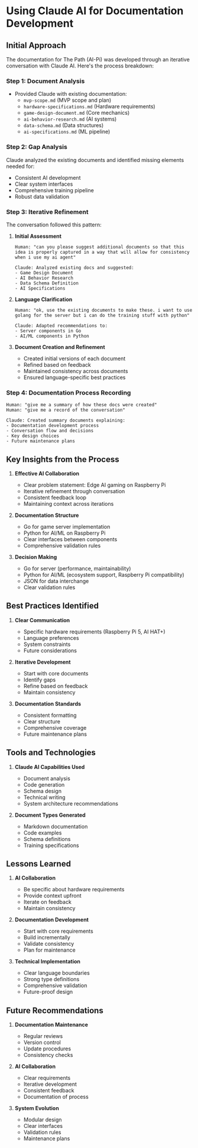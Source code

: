 # Using Claude AI for Documentation Development

## Initial Approach

The documentation for The Path (AI-Pi) was developed through an iterative conversation with Claude AI. Here's the process breakdown:

### Step 1: Document Analysis
- Provided Claude with existing documentation:
  - `mvp-scope.md` (MVP scope and plan)
  - `hardware-specifications.md` (Hardware requirements)
  - `game-design-document.md` (Core mechanics)
  - `ai-behavior-research.md` (AI systems)
  - `data-schema.md` (Data structures)
  - `ai-specifications.md` (ML pipeline)

### Step 2: Gap Analysis
Claude analyzed the existing documents and identified missing elements needed for:
- Consistent AI development
- Clear system interfaces
- Comprehensive training pipeline
- Robust data validation

### Step 3: Iterative Refinement

The conversation followed this pattern:

1. **Initial Assessment**
   ```
   Human: "can you please suggest additional documents so that this idea is properly captured in a way that will allow for consistency when i use my ai agent"
   
   Claude: Analyzed existing docs and suggested:
   - Game Design Document
   - AI Behavior Research
   - Data Schema Definition
   - AI Specifications
   ```

2. **Language Clarification**
   ```
   Human: "ok, use the existing documents to make these. i want to use golang for the server but i can do the training stuff with python"
   
   Claude: Adapted recommendations to:
   - Server components in Go
   - AI/ML components in Python
   ```

3. **Document Creation and Refinement**
   - Created initial versions of each document
   - Refined based on feedback
   - Maintained consistency across documents
   - Ensured language-specific best practices

### Step 4: Documentation Process Recording
```
Human: "give me a summary of how these docs were created"
Human: "give me a record of the conversation"

Claude: Created summary documents explaining:
- Documentation development process
- Conversation flow and decisions
- Key design choices
- Future maintenance plans
```

## Key Insights from the Process

1. **Effective AI Collaboration**
   - Clear problem statement: Edge AI gaming on Raspberry Pi
   - Iterative refinement through conversation
   - Consistent feedback loop
   - Maintaining context across iterations

2. **Documentation Structure**
   - Go for game server implementation
   - Python for AI/ML on Raspberry Pi
   - Clear interfaces between components
   - Comprehensive validation rules

3. **Decision Making**
   - Go for server (performance, maintainability)
   - Python for AI/ML (ecosystem support, Raspberry Pi compatibility)
   - JSON for data interchange
   - Clear validation rules

## Best Practices Identified

1. **Clear Communication**
   - Specific hardware requirements (Raspberry Pi 5, AI HAT+)
   - Language preferences
   - System constraints
   - Future considerations

2. **Iterative Development**
   - Start with core documents
   - Identify gaps
   - Refine based on feedback
   - Maintain consistency

3. **Documentation Standards**
   - Consistent formatting
   - Clear structure
   - Comprehensive coverage
   - Future maintenance plans

## Tools and Technologies

1. **Claude AI Capabilities Used**
   - Document analysis
   - Code generation
   - Schema design
   - Technical writing
   - System architecture recommendations

2. **Document Types Generated**
   - Markdown documentation
   - Code examples
   - Schema definitions
   - Training specifications

## Lessons Learned

1. **AI Collaboration**
   - Be specific about hardware requirements
   - Provide context upfront
   - Iterate on feedback
   - Maintain consistency

2. **Documentation Development**
   - Start with core requirements
   - Build incrementally
   - Validate consistency
   - Plan for maintenance

3. **Technical Implementation**
   - Clear language boundaries
   - Strong type definitions
   - Comprehensive validation
   - Future-proof design

## Future Recommendations

1. **Documentation Maintenance**
   - Regular reviews
   - Version control
   - Update procedures
   - Consistency checks

2. **AI Collaboration**
   - Clear requirements
   - Iterative development
   - Consistent feedback
   - Documentation of process

3. **System Evolution**
   - Modular design
   - Clear interfaces
   - Validation rules
   - Maintenance plans